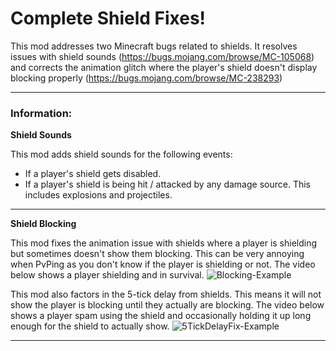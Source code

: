 <h1>Complete Shield Fixes!</h1>

This mod addresses two Minecraft bugs related to shields. It resolves issues with shield sounds (https://bugs.mojang.com/browse/MC-105068)
and corrects the animation glitch where the player's shield doesn't display blocking properly (https://bugs.mojang.com/browse/MC-238293)

---
### Information:
**Shield Sounds**

This mod adds shield sounds for the following events:

- If a player's shield gets disabled.
- If a player's shield is being hit / attacked by any damage source. This includes explosions and projectiles.
---
**Shield Blocking**

This mod fixes the animation issue with shields where a player is shielding but sometimes doesn't show them blocking. This can be very annoying when PvPing as you
don't know if the player is shielding or not. The video below shows a player shielding and in survival.
![Blocking-Example](https://i.ibb.co/smWrr2x/SHIELDWORKING-ezgif-com-video-to-gif-converter.gif)

This mod also factors in the 5-tick delay from shields. This means it will not show the player is blocking until they actually are blocking. The video below shows a player spam using the shield and occasionally holding it up long enough for the shield to actually show.
![5TickDelayFix-Example](https://i.ibb.co/MkH1XsP/SHIELD5-TICK-ezgif-com-video-to-gif-converter.gif)

---
